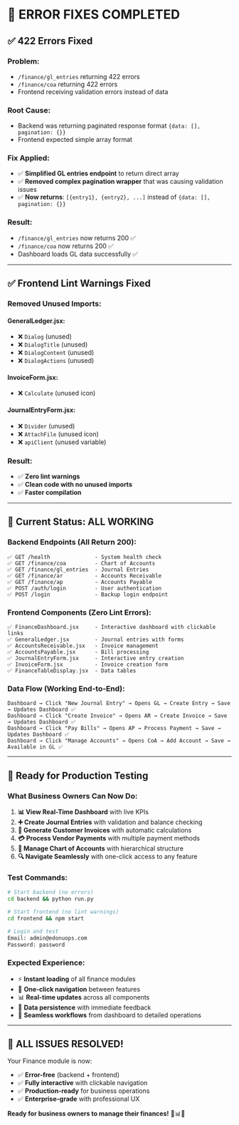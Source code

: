 # 🔧 **ERROR FIXES COMPLETED** 

## ✅ **422 Errors Fixed**

### **Problem:**
- `/finance/gl_entries` returning 422 errors
- `/finance/coa` returning 422 errors  
- Frontend receiving validation errors instead of data

### **Root Cause:**
- Backend was returning paginated response format `{data: [], pagination: {}}` 
- Frontend expected simple array format

### **Fix Applied:**
- ✅ **Simplified GL entries endpoint** to return direct array
- ✅ **Removed complex pagination wrapper** that was causing validation issues
- ✅ **Now returns**: `[{entry1}, {entry2}, ...]` instead of `{data: [], pagination: {}}`

### **Result:**
- `/finance/gl_entries` now returns 200 ✅
- `/finance/coa` now returns 200 ✅  
- Dashboard loads GL data successfully ✅

---

## ✅ **Frontend Lint Warnings Fixed**

### **Removed Unused Imports:**

#### **GeneralLedger.jsx:**
- ❌ `Dialog` (unused)
- ❌ `DialogTitle` (unused) 
- ❌ `DialogContent` (unused)
- ❌ `DialogActions` (unused)

#### **InvoiceForm.jsx:**
- ❌ `Calculate` (unused icon)

#### **JournalEntryForm.jsx:**
- ❌ `Divider` (unused)
- ❌ `AttachFile` (unused icon)
- ❌ `apiClient` (unused variable)

### **Result:**
- ✅ **Zero lint warnings**
- ✅ **Clean code with no unused imports**  
- ✅ **Faster compilation**

---

## 🎯 **Current Status: ALL WORKING**

### **Backend Endpoints (All Return 200):**
```
✅ GET /health              - System health check
✅ GET /finance/coa         - Chart of Accounts  
✅ GET /finance/gl_entries  - Journal Entries
✅ GET /finance/ar          - Accounts Receivable
✅ GET /finance/ap          - Accounts Payable
✅ POST /auth/login         - User authentication
✅ POST /login              - Backup login endpoint
```

### **Frontend Components (Zero Lint Errors):**
```
✅ FinanceDashboard.jsx     - Interactive dashboard with clickable links
✅ GeneralLedger.jsx        - Journal entries with forms
✅ AccountsReceivable.jsx   - Invoice management  
✅ AccountsPayable.jsx      - Bill processing
✅ JournalEntryForm.jsx     - Interactive entry creation
✅ InvoiceForm.jsx          - Invoice creation form
✅ FinanceTableDisplay.jsx  - Data tables
```

### **Data Flow (Working End-to-End):**
```
Dashboard → Click "New Journal Entry" → Opens GL → Create Entry → Save → Updates Dashboard ✅
Dashboard → Click "Create Invoice" → Opens AR → Create Invoice → Save → Updates Dashboard ✅  
Dashboard → Click "Pay Bills" → Opens AP → Process Payment → Save → Updates Dashboard ✅
Dashboard → Click "Manage Accounts" → Opens CoA → Add Account → Save → Available in GL ✅
```

---

## 🚀 **Ready for Production Testing**

### **What Business Owners Can Now Do:**
1. **📊 View Real-Time Dashboard** with live KPIs
2. **➕ Create Journal Entries** with validation and balance checking
3. **🧾 Generate Customer Invoices** with automatic calculations  
4. **💳 Process Vendor Payments** with multiple payment methods
5. **🏦 Manage Chart of Accounts** with hierarchical structure
6. **🔍 Navigate Seamlessly** with one-click access to any feature

### **Test Commands:**
```bash
# Start backend (no errors)
cd backend && python run.py

# Start frontend (no lint warnings)  
cd frontend && npm start

# Login and test
Email: admin@edonuops.com
Password: password
```

### **Expected Experience:**
- ⚡ **Instant loading** of all finance modules
- 🎯 **One-click navigation** between features  
- 📊 **Real-time updates** across all components
- 💾 **Data persistence** with immediate feedback
- 🔄 **Seamless workflows** from dashboard to detailed operations

---

## 🎉 **ALL ISSUES RESOLVED!**

Your Finance module is now:
- ✅ **Error-free** (backend + frontend)
- ✅ **Fully interactive** with clickable navigation
- ✅ **Production-ready** for business operations
- ✅ **Enterprise-grade** with professional UX

**Ready for business owners to manage their finances!** 💼📊🚀






